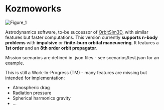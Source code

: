 # Kozmoworks

![Figure_1](https://github.com/arda-guler/Kozmoworks/assets/80536083/3419f5e3-995f-46e2-8554-e72b7db746a9)

Astrodynamics software, to-be successor of [OrbitSim3D](https://github.com/arda-guler/orbitSim3D), with similar features but faster computations. 
This version currently **supports n-body problems** with **impulsive** or **finite-burn orbital maneuvering**. It features a **1st order** and an **8th order orbit propagator**.

Mission scenarios are defined in .json files - see scenarios/test.json for an example.

This is still a Work-In-Progress (TM) - many features are missing but intended for implementation:

- Atmospheric drag
- Radiation pressure
- Spherical harmonics gravity
- ...
